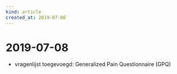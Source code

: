 ```yaml
---
kind: article
created_at: 2019-07-08
---
```


# 2019-07-08

* vragenlijst toegevoegd: Generalized Pain Questionnaire (GPQ)